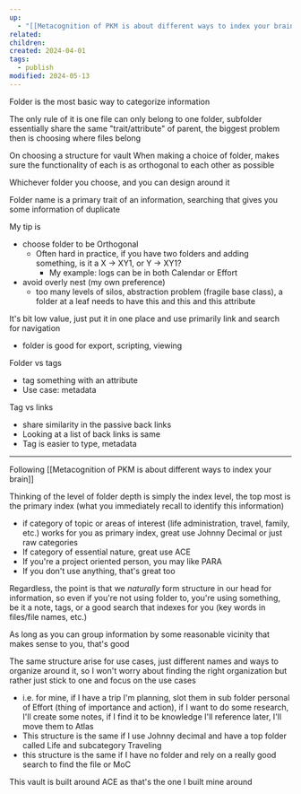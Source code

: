 ```yaml
---
up:
  - "[[Metacognition of PKM is about different ways to index your brain]]"
related: 
children: 
created: 2024-04-01
tags:
  - publish
modified: 2024-05-13
---
```


Folder is the most basic way to categorize information

The only rule of it is one file can only belong to one folder, subfolder essentially share the same "trait/attribute" of parent, the biggest problem then is choosing where files belong

On choosing a structure for vault
When making a choice of folder, makes sure the functionality of each is as orthogonal to each other as possible

Whichever folder you choose, and you can design around it

Folder name is a primary trait of an information, searching that gives you some information of duplicate

My tip is
- choose folder to be Orthogonal
	- Often hard in practice, if you have two folders and adding something, is it a X -> XY1, or Y -> XY1?
		- My example: logs can be in both Calendar or Effort
- avoid overly nest (my own preference)
	- too many levels of silos, abstraction problem (fragile base class), a folder at a leaf needs to have this and this and this attribute

It's bit low value, just put it in one place and use primarily link and search for navigation
- folder is good for export, scripting, viewing


Folder vs tags
- tag something with an attribute
- Use case: metadata

Tag vs links
- share similarity in the passive back links
- Looking at a list of back links is same 
- Tag is easier to type, metadata

---

Following [[Metacognition of PKM is about different ways to index your brain]]

Thinking of the level of folder depth is simply the index level, the top most is the primary index (what you immediately recall to identify this information)
- if category of topic or areas of interest (life administration, travel, family, etc.) works for you as primary index, great use Johnny Decimal or just raw categories
- If category of essential nature, great use ACE 
- If you're a project oriented person, you may like PARA
- If you don't use anything, that's great too

Regardless, the point is that we *naturally* form structure in our head for information, so even if you're not using folder to, you're using something, be it a note, tags, or a good search that indexes for you (key words in files/file names, etc.)

As long as you can group information by some reasonable vicinity that makes sense to you, that's good

The same structure arise for use cases, just different names and ways to organize around it, so I won't worry about finding the right organization but rather just stick to one and focus on the use cases 
- i.e. for mine, if I have a trip I'm planning, slot them in sub folder personal of Effort (thing of importance and action), if I want to do some research, I'll create some notes, if I find it to be knowledge I'll reference later, I'll move them to Atlas
- This structure is the same if I use Johnny decimal and have a top folder called Life and subcategory Traveling
- this structure is the same if I have no folder and rely on a really good search to find the file or MoC

This vault is built around ACE as that's the one I built mine around
